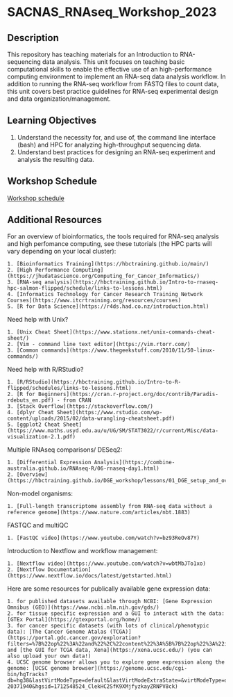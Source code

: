 # SACNAS_RNAseq_Workshop_2023

## Description 
This repository has teaching materials for an Introduction to RNA-sequencing data analysis. This unit focuses on teaching basic computational skills to enable the effective use of an high-performance computing environment to implement an RNA-seq data analysis workflow. In addition to running the RNA-seq workflow from FASTQ files to count data, this unit covers best practice guidelines for RNA-seq experimental design and data organization/management.

## Learning Objectives 

1. Understand the necessity for, and use of, the command line interface (bash) and HPC for analyzing high-throughput sequencing data.
2. Understand best practices for designing an RNA-seq experiment and analysis the resulting data.

## Workshop Schedule 
[Workshop schedule](/schedule/README.md)

## Additional Resources

For an overview of bioinformatics, the tools required for RNA-seq analysis and high perfomance computing, see these tutorials (the HPC parts will vary depending on your local cluster):  

    1. [Bioinformatics Training](https://hbctraining.github.io/main/)  
    2. [High Performance Computing](https://jhudatascience.org/Computing_for_Cancer_Informatics/)  
    3. [RNA-seq analysis](https://hbctraining.github.io/Intro-to-rnaseq-hpc-salmon-flipped/schedule/links-to-lessons.html)  
    4. [Informatics Technology for Cancer Research Training Network Courses](https://www.itcrtraining.org/resources/courses)  
    5. [R for Data Science](https://r4ds.had.co.nz/introduction.html)  

Need help with Unix?  

    1. [Unix Cheat Sheet](https://www.stationx.net/unix-commands-cheat-sheet/)  
    2. [Vim - command line text editor](https://vim.rtorr.com/)  
    3. [Common commands](https://www.thegeekstuff.com/2010/11/50-linux-commands/)  

Need help with R/RStudio?  

    1. [R/RStudio](https://hbctraining.github.io/Intro-to-R-flipped/schedules/links-to-lessons.html)
    2. [R for Beginners](https://cran.r-project.org/doc/contrib/Paradis-rdebuts_en.pdf) - from CRAN
    3. [Stack Overflow](https://stackoverflow.com/)
    4. [dplyr Cheat Sheet](https://www.rstudio.com/wp-content/uploads/2015/02/data-wrangling-cheatsheet.pdf)
    5. [ggplot2 Cheat Sheet](https://www.maths.usyd.edu.au/u/UG/SM/STAT3022/r/current/Misc/data-visualization-2.1.pdf)

Multiple RNAseq comparisons/ DESeq2:  

    1. [Differential Expression Analysis](https://combine-australia.github.io/RNAseq-R/06-rnaseq-day1.html)  
    2. [Overview](https://hbctraining.github.io/DGE_workshop/lessons/01_DGE_setup_and_overview.html#:~:text=The%20goal%20of%20differential%20expression%20analysis%20is%20to%20determine%2C%20for,observed%20within%20groups%20(replicates).)  

Non-model organisms:  

    1. [Full-length transcriptome assembly from RNA-seq data without a reference genome](https://www.nature.com/articles/nbt.1883)  

FASTQC and multiQC  

    1. [FastQC video](https://www.youtube.com/watch?v=bz93ReOv87Y)

Introduction to Nextflow and workflow management:  

    1. [Nextflow video](https://www.youtube.com/watch?v=wbtMbJTo1xo)
    2. [Nextflow Documentation](https://www.nextflow.io/docs/latest/getstarted.html)

Here are some resources for publically available gene expression data:  

    1. for published datasets available through NCBI: [Gene Expression Omnibus (GEO)](https://www.ncbi.nlm.nih.gov/gds/)
    2. for tissue specific expression and a GUI to interact with the data: [GTEx Portal](https://gtexportal.org/home/)
    3. for cancer specific datasets (with lots of clinical/phenotypic data): [The Cancer Genome Atalas (TCGA)](https://portal.gdc.cancer.gov/exploration?filters=%7B%22op%22%3A%22and%22%2C%22content%22%3A%5B%7B%22op%22%3A%22in%22%2C%22content%22%3A%7B%22field%22%3A%22cases.project.program.name%22%2C%22value%22%3A%5B%22TCGA%22%5D%7D%7D%5D%7D) and [the GUI for TCGA data, Xena](https://xena.ucsc.edu/) (you can also upload your own data!)
    4. UCSC genome browser allows you to explore gene expression along the genome: [UCSC genome browser](https://genome.ucsc.edu/cgi-bin/hgTracks?db=hg38&lastVirtModeType=default&lastVirtModeExtraState=&virtModeType=default&virtMode=0&nonVirtPosition=&position=chr19:20362090-20371940&hgsid=1712548524_ClekHC2SfK9XMjfyzkayZRNPV8ck)
